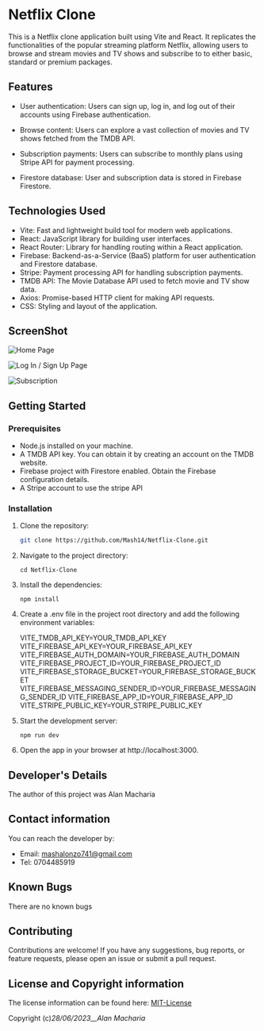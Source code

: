 # Netflix Clone

This is a Netflix clone application built using Vite and React. It replicates the functionalities of the popular streaming platform Netflix, allowing users to browse and stream movies and TV shows and subscribe to to either basic, standard or premium packages.

## Features

- User authentication: Users can sign up, log in, and log out of their accounts using Firebase authentication.

- Browse content: Users can explore a vast collection of movies and TV shows fetched from the TMDB API.

- Subscription payments: Users can subscribe to monthly plans using Stripe API for payment processing.

- Firestore database: User and subscription data is stored in Firebase Firestore.

## Technologies Used

- Vite: Fast and lightweight build tool for modern web applications.
- React: JavaScript library for building user interfaces.
- React Router: Library for handling routing within a React application.
- Firebase: Backend-as-a-Service (BaaS) platform for user authentication and Firestore database.
- Stripe: Payment processing API for handling subscription payments.
- TMDB API: The Movie Database API used to fetch movie and TV show data.
- Axios: Promise-based HTTP client for making API requests.
- CSS: Styling and layout of the application.

## ScreenShot

![Home Page](/src/assets/home.png)

![Log In / Sign Up Page ](/src/assets/login.png)

![Subscription](/src/assets/subscription.png)

## Getting Started

### Prerequisites

- Node.js installed on your machine.
- A TMDB API key. You can obtain it by creating an account on the TMDB website.
- Firebase project with Firestore enabled. Obtain the Firebase configuration details.
- A Stripe account to use the stripe API

### Installation

1. Clone the repository:

   ```bash
   git clone https://github.com/Mash14/Netflix-Clone.git
   ```

2. Navigate to the project directory:

   ```
   cd Netflix-Clone
   ```

3. Install the dependencies:

   ```
   npm install
   ```

4. Create a .env file in the project root directory and add the following environment variables:

   VITE_TMDB_API_KEY=YOUR_TMDB_API_KEY
   VITE_FIREBASE_API_KEY=YOUR_FIREBASE_API_KEY
   VITE_FIREBASE_AUTH_DOMAIN=YOUR_FIREBASE_AUTH_DOMAIN
   VITE_FIREBASE_PROJECT_ID=YOUR_FIREBASE_PROJECT_ID
   VITE_FIREBASE_STORAGE_BUCKET=YOUR_FIREBASE_STORAGE_BUCKET
   VITE_FIREBASE_MESSAGING_SENDER_ID=YOUR_FIREBASE_MESSAGING_SENDER_ID
   VITE_FIREBASE_APP_ID=YOUR_FIREBASE_APP_ID
   VITE_STRIPE_PUBLIC_KEY=YOUR_STRIPE_PUBLIC_KEY

5. Start the development server:

   ```
   npm run dev
   ```

6. Open the app in your browser at http://localhost:3000.

## Developer's Details

The author of this project was Alan Macharia

## Contact information

You can reach the developer by:

- Email: mashalonzo741@gmail.com
- Tel: 0704485919

## Known Bugs

There are no known bugs

## Contributing

Contributions are welcome! If you have any suggestions, bug reports, or feature requests, please open an issue or submit a pull request.

## License and Copyright information

The license information can be found here: [MIT-License](https://opensource.org/licenses/MIT)

Copyright (c)_28/06/2023\_\_Alan Macharia_

